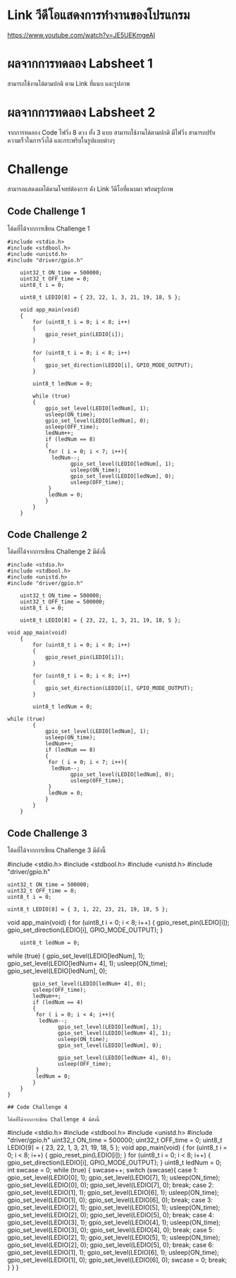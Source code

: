 # Link วีดีโอแสดงการทำงานของโปรแกรม
https://www.youtube.com/watch?v=JE5UEKmgeAI
# ผลจากการทดลอง Labsheet 1
สามารถใช้งานได้ตามปกติ ตาม Link ที่แนบ และรูปภาพ
# ผลจากการทดลอง Labsheet 2
จากการทดลอง Code ไฟวิ่ง 8 ดวง ทั้ง 3 แบบ สามารถใช้งานได้ตามปกติ
มีไฟวิ่ง สามารถปรับความเร็วในการวิ่งได้ และกระพริบในรูปแบบต่างๆ
# Challenge
สามารถแสดงผลได้ตามโจทย์ต้องการ ดัง Link วีดีโอที่แนบมา พร้อมรูปภาพ
## Code Challenge 1
โค้ดที่ได้จากการเขียน Challenge 1
```
#include <stdio.h>
#include <stdbool.h>
#include <unistd.h>
#include "driver/gpio.h"

    uint32_t ON_time = 500000;
    uint32_t OFF_time = 0;
    uint8_t i = 0;

    uint8_t LEDIO[8] = { 23, 22, 1, 3, 21, 19, 18, 5 };

    void app_main(void)
    {
        for (uint8_t i = 0; i < 8; i++)
        {
            gpio_reset_pin(LEDIO[i]);
        }

        for (uint8_t i = 0; i < 8; i++)
        {
            gpio_set_direction(LEDIO[i], GPIO_MODE_OUTPUT);
        }

        uint8_t ledNum = 0;

        while (true)
        {
            gpio_set_level(LEDIO[ledNum], 1);
            usleep(ON_time);
            gpio_set_level(LEDIO[ledNum], 0);
            usleep(OFF_time);
            ledNum++;
            if (ledNum == 8)
            {
             for ( i = 0; i < 7; i++){
              ledNum--;
                    gpio_set_level(LEDIO[ledNum], 1);
                    usleep(ON_time);
                    gpio_set_level(LEDIO[ledNum], 0);
                    usleep(OFF_time);
             }
             ledNum = 0;
            }
        }
    }
```
## Code Challenge 2

โค้ดที่ได้จากการเขียน Challenge 2 มีดังนี้
```
#include <stdio.h>
#include <stdbool.h>
#include <unistd.h>
#include "driver/gpio.h"

    uint32_t ON_time = 500000;
    uint32_t OFF_time = 500000;
    uint8_t i = 0;

    uint8_t LEDIO[8] = { 23, 22, 1, 3, 21, 19, 18, 5 };

void app_main(void)
    {
        for (uint8_t i = 0; i < 8; i++)
        {
            gpio_reset_pin(LEDIO[i]);
        }

        for (uint8_t i = 0; i < 8; i++)
        {
            gpio_set_direction(LEDIO[i], GPIO_MODE_OUTPUT);
        }

        uint8_t ledNum = 0;

while (true)
        {
            gpio_set_level(LEDIO[ledNum], 1);
            usleep(ON_time);
            ledNum++;
            if (ledNum == 8)
            {
             for ( i = 0; i < 7; i++){
              ledNum--;
                    gpio_set_level(LEDIO[ledNum], 0);
                    usleep(OFF_time);
             }
             ledNum = 0;
            }
        }
    }

```
## Code Challenge 3

โค้ดที่ได้จากการเขียน Challenge 3 มีดังนี้

#include <stdio.h>
#include <stdbool.h>
#include <unistd.h>
#include "driver/gpio.h"

    uint32_t ON_time = 500000;
    uint32_t OFF_time = 0;
    uint8_t i = 0;

    uint8_t LEDIO[8] = { 3, 1, 22, 23, 21, 19, 18, 5 };

void app_main(void)
    {
        for (uint8_t i = 0; i < 8; i++)
        {
            gpio_reset_pin(LEDIO[i]);
            gpio_set_direction(LEDIO[i], GPIO_MODE_OUTPUT);
        }

        uint8_t ledNum = 0;

while (true)
        {
            gpio_set_level(LEDIO[ledNum], 1);
            gpio_set_level(LEDIO[ledNum+ 4], 1);
            usleep(ON_time);
            gpio_set_level(LEDIO[ledNum], 0);

            gpio_set_level(LEDIO[ledNum+ 4], 0);
            usleep(OFF_time);
            ledNum++;
            if (ledNum == 4)
            {
             for ( i = 0; i < 4; i++){
              ledNum--;
                    gpio_set_level(LEDIO[ledNum], 1);
                    gpio_set_level(LEDIO[ledNum+ 4], 1);
                    usleep(ON_time);
                    gpio_set_level(LEDIO[ledNum], 0);

                    gpio_set_level(LEDIO[ledNum+ 4], 0);
                    usleep(OFF_time);
             }
             ledNum = 0;
            }
        }
    }
```
## Code Challenge 4

โค้ดที่ได้จากการเขียน Challenge 4 มีดังนี้
```
#include <stdio.h>
#include <stdbool.h>
#include <unistd.h>
#include "driver/gpio.h"
    uint32_t ON_time = 500000;
    uint32_t OFF_time = 0;
    uint8_t LEDIO[9] = { 23, 22, 1, 3, 21, 19, 18, 5 };
void app_main(void)
    {
        for (uint8_t i = 0; i < 8; i++)
        {
            gpio_reset_pin(LEDIO[i]);
        }
        for (uint8_t i = 0; i < 8; i++)
        {
            gpio_set_direction(LEDIO[i], GPIO_MODE_OUTPUT);
        }
        uint8_t ledNum = 0;
        int swcase = 0;
while (true)
        {
         swcase++;
         switch (swcase){
          case 1:
           gpio_set_level(LEDIO[0], 1);
           gpio_set_level(LEDIO[7], 1);
           usleep(ON_time);
           gpio_set_level(LEDIO[0], 0);
           gpio_set_level(LEDIO[7], 0);
           break;
          case 2:
           gpio_set_level(LEDIO[1], 1);
           gpio_set_level(LEDIO[6], 1);
           usleep(ON_time);
           gpio_set_level(LEDIO[1], 0);
           gpio_set_level(LEDIO[6], 0);
           break;
          case 3:
           gpio_set_level(LEDIO[2], 1);
           gpio_set_level(LEDIO[5], 1);
           usleep(ON_time);
           gpio_set_level(LEDIO[2], 0);
           gpio_set_level(LEDIO[5], 0);
           break;
          case 4:
           gpio_set_level(LEDIO[3], 1);
           gpio_set_level(LEDIO[4], 1);
           usleep(ON_time);
           gpio_set_level(LEDIO[3], 0);
           gpio_set_level(LEDIO[4], 0);
           break;
          case 5:
           gpio_set_level(LEDIO[2], 1);
           gpio_set_level(LEDIO[5], 1);
           usleep(ON_time);
           gpio_set_level(LEDIO[2], 0);
           gpio_set_level(LEDIO[5], 0);
           break;
          case 6:
           gpio_set_level(LEDIO[1], 1);
           gpio_set_level(LEDIO[6], 1);
           usleep(ON_time);
           gpio_set_level(LEDIO[1], 0);
           gpio_set_level(LEDIO[6], 0);
           swcase = 0;
           break;
         }
        }
    }
```



